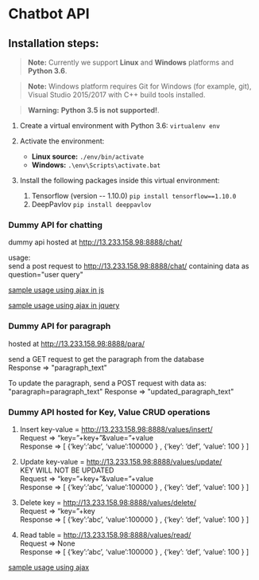 # Chatbot API

## Installation steps:
> **Note:** Currently we support **Linux** and **Windows** platforms and **Python 3.6**.

> **Note:** Windows platform requires Git for Windows (for example, git), Visual Studio 2015/2017 with C++ build tools installed.

> **Warning:** **Python 3.5 is not supported!**.

 1. Create a virtual environment with Python 3.6: 
 `virtualenv env`
 
 2. Activate the environment:
 	- **Linux source:** `./env/bin/activate`
	- **Windows:** `.\env\Scripts\activate.bat`
		 
 3. Install the following packages inside this virtual environment:
	 1. Tensorflow (version -- 1.10.0)
			 `pip install tensorflow==1.10.0` 
	 2. DeepPavlov
			 `pip install deeppavlov`

### Dummy API for chatting
dummy api hosted at http://13.233.158.98:8888/chat/  

usage:  
send a post request to http://13.233.158.98:8888/chat/ containing data as  
question="user query"

[sample usage using ajax in js](demo_ui/testAPI_Javascript.php)  

[sample usage using ajax in jquery](demo_ui/testApiJQuery.php) 


### Dummy API for paragraph
hosted at http://13.233.158.98:8888/para/  

send a GET request to get the paragraph from the database  
Response ⇒ "paragraph_text"

To update the paragraph, send a POST request with data as:  
"paragraph=paragraph_text"
Response ⇒ "updated_paragraph_text"
 

### Dummy API hosted for Key, Value CRUD operations  
1. Insert key-value = http://13.233.158.98:8888/values/insert/  
   Request ⇒ “key=”+key+”&value=”+value  
   Response ⇒ [ {‘key’:’abc’, ‘value’:100000 } , {‘key’: ‘def’, ‘value’: 100 } ]  

2. Update key-value = http://13.233.158.98:8888/values/update/  
   KEY WILL NOT BE UPDATED  
   Request ⇒ “key=”+key+”&value=”+value  
   Response ⇒ [ {‘key’:’abc’, ‘value’:100000 } , {‘key’: ‘def’, ‘value’: 100 } ]  

3. Delete key = http://13.233.158.98:8888/values/delete/  
   Request ⇒ “key=”+key  
   Response ⇒ [ {‘key’:’abc’, ‘value’:100000 } , {‘key’: ‘def’, ‘value’: 100 } ]  

4. Read table = http://13.233.158.98:8888/values/read/  
   Request ⇒ None  
   Response ⇒ [ {‘key’:’abc’, ‘value’:100000 } , {‘key’: ‘def’, ‘value’: 100 } ]  

[sample usage using ajax](demo_ui/substitute.php)  
